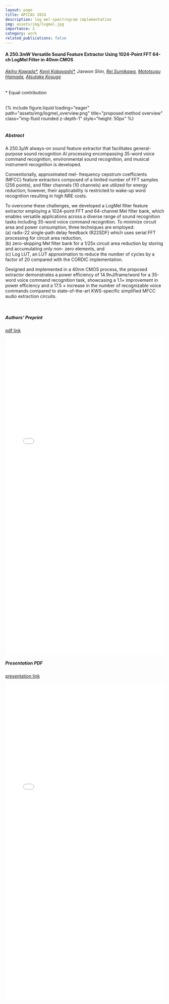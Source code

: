 ```yaml
---
layout: page
title: APCCAS 2024
description: log mel-spectrogram implementation
img: assets/img/logmel.jpg
importance: 2
category: work
related_publications: false
---
```


#### A 250.3mW Versatile Sound Feature Extractor Using 1024-Point FFT 64-ch LogMel Filter in 40nm CMOS
###### [Akiho Kawada\*](https://akiho-kawada.github.io/), [Kenji Kobayashi\*](https://www.kenjikoba.com/), Jaewon Shin, [Rei Sumikawa](https://jp.linkedin.com/in/rei-sumikawa-2b083625b), [Mototsugu Hamada](https://ieeexplore.ieee.org/author/37088514166), [Atsutake Kosuge](https://sites.google.com/view/atsutakekosuge-eng/home)

\* Equal contribution

<br>

<div class="row justify-content-sm-center">
    <div class="col-sm mt-3 mt-md-0">
        {% include figure.liquid loading="eager" path="assets/img/logmel_overview.png" title="proposed method overview"  class="img-fluid rounded z-depth-1" style="height: 50px" %}
    </div>
</div>



<br>

##### _Abstract_
A 250.3µW always-on sound feature extractor that facilitates general-purpose sound recognition AI processing encompassing 35-word voice command recognition, environmental sound recognition, and musical instrument recognition is developed.

Conventionally, approximated mel- frequency cepstrum coefficients (MFCC) feature extractors composed of a limited number of FFT samples (256 points), and filter channels (10 channels) are utilized for energy reduction; however, their applicability is restricted to wake-up word recognition resulting in high NRE costs.

To overcome these challenges, we developed a LogMel filter feature extractor employing a 1024-point FFT and 64-channel Mel filter bank, which enables versatile applications across a diverse range of sound recognition tasks including 35-word voice command recognition. 
To minimize circuit area and power consumption, three techniques are employed: <br>
(a) radix-22 single-path delay feedback (R22SDF) which uses serial FFT processing for circuit area reduction, <br>
(b) zero-skipping Mel filter bank for a 1/25x circuit area reduction by storing and accumulating only non- zero elements, and <br>
(c) Log LUT, an LUT approximation to reduce the number of cycles by a factor of 20 compared with the CORDIC implementation. <br>

Designed and implemented in a 40nm CMOS process, the proposed extractor demonstrates a power efficiency of 14.9nJ/frame/word for a 35-word voice command recognition task, showcasing a 1.1× improvement in power efficiency and a 17.5 × increase in the number of recognizable voice commands compared to state-of-the-art KWS-specific simplified MFCC audio extraction circuits.

<br>

##### _Authors' Preprint_
[pdf link](https://drive.google.com/file/d/1nyJjVpdPvio8WRDi3DD_--86FPmZVhed/view?usp=drive_link)
<iframe
  src="/assets/pdf/apccas_preprint_9068.pdf"
  width="100%"
  height="1000px"
  style="border: none;"
  loading="lazy"
>
  Your browser does not support iframes.
</iframe>

<br>

##### _Presentation PDF_
[presentation link](https://drive.google.com/file/d/1Qc6F8eWOVGl_zb4NhoU9x78hLvn5m4xv/view?usp=sharing)
<iframe
  src="/assets/pdf/apccas_presentation_A2L-A_9068_Akiho_Kawada.pdf"
  width="100%"
  height="1000px"
  style="border: none;"
  loading="lazy"
>
  Your browser does not support iframes.
</iframe>
